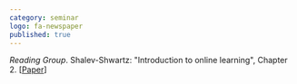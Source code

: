 ```yaml
---
category: seminar
logo: fa-newspaper
published: true
---
```


*Reading Group*. Shalev-Shwartz: "Introduction to online learning", Chapter 2. [[Paper](https://www.cs.huji.ac.il/~shais/papers/OLsurvey.pdf)]
